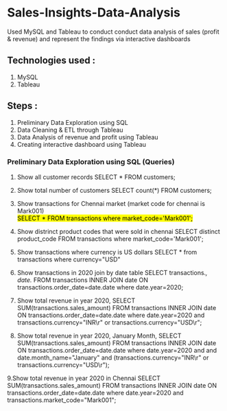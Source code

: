 # Sales-Insights-Data-Analysis
Used MySQL and Tableau to conduct conduct data analysis of sales (profit &amp; revenue) and represent the findings via interactive dashboards 

## Technologies used : 
1. MySQL 
2.  Tableau 

## Steps : 
1. Preliminary Data Exploration using SQL 
2.  Data Cleaning & ETL through Tableau 
3.  Data Analysis of revenue and profit using Tableau
4.  Creating interactive dashboard using Tableau

### Preliminary Data Exploration using SQL (Queries)
1. Show all customer records
 SELECT * FROM customers;

2. Show total number of customers
SELECT count(*) FROM customers;

3. Show transactions for Chennai market (market code for chennai is Mark001) <br />
<mark>SELECT * FROM transactions where market_code='Mark001'; </mark>

4. Show distrinct product codes that were sold in chennai
SELECT distinct product_code FROM transactions where market_code='Mark001';

5. Show transactions where currency is US dollars
 SELECT * from transactions where currency="USD"

6. Show transactions in 2020 join by date table
SELECT transactions.*, date.* FROM transactions INNER JOIN date ON transactions.order_date=date.date where date.year=2020;

7. Show total revenue in year 2020,
SELECT SUM(transactions.sales_amount) FROM transactions INNER JOIN date ON transactions.order_date=date.date where date.year=2020 and    transactions.currency="INR\r" or transactions.currency="USD\r";

8. Show total revenue in year 2020, January Month,
SELECT SUM(transactions.sales_amount) FROM transactions INNER JOIN date ON transactions.order_date=date.date where date.year=2020 and and date.month_name="January" and (transactions.currency="INR\r" or transactions.currency="USD\r");

9.Show total revenue in year 2020 in Chennai
SELECT SUM(transactions.sales_amount) FROM transactions INNER JOIN date ON transactions.order_date=date.date where date.year=2020 and transactions.market_code="Mark001";
